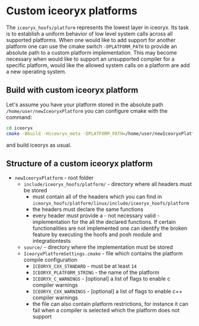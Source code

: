 # Custom iceoryx platforms

The `iceoryx_hoofs/platform` represents the lowest layer in iceoryx. Its task is to establish
a uniform behavior of low level system calls across all supported platforms. When one would like
to add support for another platform one can use the cmake switch `-DPLATFORM_PATH` to provide
an absolute path to a custom platform implementation.
This may become necessary when would like to support an unsupported compiler for a specific
platform, would like the allowed system calls on a platform are add a new operating system.

## Build with custom iceoryx platform

Let's assume you have your platform stored in the absolute path `/home/user/newIceoryxPlatform`
you can configure cmake with the command:
```sh
cd iceoryx
cmake -Bbuild -Hiceoryx_meta -DPLATFORM_PATH=/home/user/newIceoryxPlatform
```
and build iceoryx as usual.

## Structure of a custom iceoryx platform

 * `newIceoryxPlatform` - root folder
     * `include/iceoryx_hoofs/platform/` - directory where all headers must be stored
        * must contain all of the headers which you can find in
         `iceoryx_hoofs/platform/linux/include/iceoryx_hoofs/platform`
        * the headers must declare the same functions
        * every header must provide a - not necessary valid - implementation for the all the
          declared functions. If certain functionalities are not implemented one can identify
          the broken feature by executing the hoofs and posh module and integrationtests
     * `source/` - directory where the implementation must be stored
     * `IceoryxPlatformSettings.cmake` - file which contains the platform compile configuration
        * `ICEORYX_CXX_STANDARD` - must be at least `14`
        * `ICEORYX_PLATFORM_STRING` - the name of the platform
        * `ICEORYX_C_WARNINGS` - [optional] a list of flags to enable c compiler warnings
        * `ICEORYX_CXX_WARNINGS` - [optional] a list of flags to enable c++ compiler warnings
        * the file can also contain platform restrictions, for instance it can fail when a 
          compiler is selected which the platform does not support
